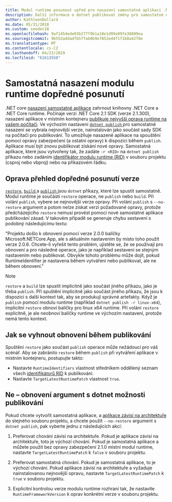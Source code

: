 ```yaml
---
title: Modul runtime posunout vpřed pro nasazení samostatné aplikaci .NET Core.
description: Další informace o dotnet publikovat změny pro samostatné nasazení.
author: KathleenDollard
ms.date: 05/31/2018
ms.custom: seodec18
ms.openlocfilehash: 9af1454ede03b277f9b1a10e1d99a997e38809ea
ms.sourcegitcommit: 9b552addadfb57fab0b9e7852ed4f1f1b8a42f8e
ms.translationtype: MT
ms.contentlocale: cs-CZ
ms.lasthandoff: 04/23/2019
ms.locfileid: "61613550"
---
```

# <a name="self-contained-deployment-runtime-roll-forward"></a>Samostatná nasazení modulu runtime dopředné posunutí

.NET core [nasazení samostatné aplikace](index.md) zahrnout knihovny .NET Core a .NET Core runtime. Počínaje verzí .NET Core 2.1 SDK (verze 2.1.300), nasazení aplikace v místním kontejneru [publikuje nejvyšší oprava runtime na vašem počítači](https://github.com/dotnet/designs/pull/36). Ve výchozím nastavení [ `dotnet publish` ](../tools/dotnet-publish.md) pro samostatné nasazení se vybrala nejnovější verze, nainstalován jako součást sady SDK na počítači pro publikování. To umožňuje nasazené aplikace na spouštění pomocí opravy zabezpečení (a ostatní opravy) k dispozici během `publish`. Aplikace musí být znovu publikovat získání nové opravy. Samostatná aplikace, které jsou vytvořeny tak, že zadáte `-r <RID>` na `dotnet publish` příkazu nebo zadáním [identifikátor modulu runtime (RID)](../rid-catalog.md) v souboru projektu (csproj nebo vbproj) nebo na příkazovém řádku.

## <a name="patch-version-roll-forward-overview"></a>Oprava přehled dopředné posunutí verze

[`restore`](../tools/dotnet-restore.md), [ `build` ](../tools/dotnet-build.md) a [ `publish` ](../tools/dotnet-publish.md) jsou `dotnet` příkazy, které lze spustit samostatně. Modul runtime je součástí `restore` operace, ne `publish` nebo `build`. Při volání `publish`, vybere se nejnovější verze opravy. Při volání `publish` s `--no-restore` argument a potom nelze získat verzi požadované opravy, protože předcházejícího `restore` nemusí provést pomocí nové samostatné aplikace publikování zásad. V takovém případě se generuje chybu sestavení s podobný následujícímu textu:

  "Projektu došlo k obnovení pomocí verze 2.0.0 balíčky Microsoft.NETCore.App, ale s aktuálním nastavením by místo toho použít verze 2.0.6. Chcete-li vyřešit tento problém, ujistěte se, že se používají pro obnovení a pro následné operace, jako je například sestavení se stejným nastavením nebo publikovat. Obvykle tohoto problému může dojít, pokud RuntimeIdentifier je nastavena během vytváření nebo publikovat, ale ne během obnovení."

> [!NOTE]
> `restore` a `build` lze spustit implicitně jako součást jiného příkazu, jako je třeba `publish`. Při spuštění implicitně jako součást jiného příkazu, že jsou k dispozici s další kontext tak, aby se produkují správné artefakty. Když je `publish` pomocí modulu runtime (například `dotnet publish -r linux-x64`), implicitní `restore` obnoví balíčky pro linux x64 runtime. Při volání `restore` explicitně, je ale neobnoví balíčky runtime ve výchozím nastavení, protože nemá tento kontext.

## <a name="how-to-avoid-restore-during-publish"></a>Jak se vyhnout obnovení během publikování

Spuštění `restore` jako součást `publish` operace může nežádoucí pro váš scénář. Aby se zabránilo `restore` během `publish` při vytváření aplikace v místním kontejneru, postupujte takto:

* Nastavte `RuntimeIdentifiers` vlastnost středníkem oddělený seznam všech [identifikátorů RID](../rid-catalog.md) k publikování.
* Nastavte `TargetLatestRuntimePatch` vlastnost `true`.

## <a name="no-restore-argument-with-dotnet-publish-options"></a>Ne – obnovení argument s dotnet možnosti publikování

Pokud chcete vytvořit samostatná aplikace, a [aplikace závisí na architektuře](index.md) do stejného souboru projektu, a chcete použít `--no-restore` argument s `dotnet publish`, pak vyberte jednu z následujících akcí:

1. Preferovat chování závisí na architektuře. Pokud je aplikace závisí na architektuře, toto je výchozí chování. Pokud je samostatná aplikace a můžete použít bez opravy zabezpečení 2.1.0 místní modul runtime, nastavte `TargetLatestRuntimePatch` k `false` v souboru projektu.

2. Preferovat samostatná chování. Pokud je samostatná aplikace, to je výchozí chování. Pokud aplikace závisí na architektuře a vyžaduje nainstalovanou nejnovější opravu, nastavte `TargetLatestRuntimePatch` k `true` v souboru projektu.

3. Explicitní kontrolou verze modulu runtime rozhraní tak, že nastavíte `RuntimeFrameworkVersion` k oprav konkrétní verze v souboru projektu.
